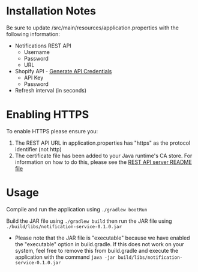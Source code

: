 # Installation Notes

Be sure to update /src/main/resources/application.properties with the following information:
* Notifications REST API
    * Username
    * Password
    * URL
* Shopify API - [Generate API Credentials](https://help.shopify.com/api/getting-started/api-credentials#generate-private-api-credentials) 
    * API Key
    * Password
* Refresh interval (in seconds)

# Enabling HTTPS

To enable HTTPS please ensure you:
1. The REST API URL in application.properties has "https" as the protocol identifier (not http)
2. The certificate file has been added to your Java runtime's CA store. For information on how to do this, please see the [REST API server README file](../RestApi/README.md)

# Usage

Compile and run the application using `./gradlew bootRun`

Build the JAR file using `./gradlew build` then run the JAR file using `./build/libs/notification-service-0.1.0.jar`
* Please note that the JAR file is "executable" because we have enabled the "executable" option in build.gradle. If this does not work on your system, feel free to remove this from build.gradle and execute the application with the command `java -jar build/libs/notification-service-0.1.0.jar`